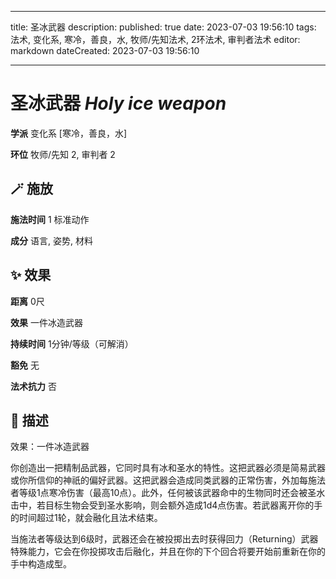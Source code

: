 
---
title: 圣冰武器
description: 
published: true
date: 2023-07-03 19:56:10
tags: 法术, 变化系, 寒冷，善良，水, 牧师/先知法术, 2环法术, 审判者法术
editor: markdown
dateCreated: 2023-07-03 19:56:10

---

# **圣冰武器** *Holy ice weapon*

**学派** 变化系 \[寒冷，善良，水\] 

**环位** 牧师/先知 2, 审判者 2

## 🪄 施放

**施法时间** 1 标准动作

**成分** 语言, 姿势, 材料

## ✨ 效果  

**距离** 0尺 

**效果** 一件冰造武器 

**持续时间** 1分钟/等级（可解消） 

**豁免** 无

**法术抗力** 否

## 📖 描述

效果：一件冰造武器

你创造出一把精制品武器，它同时具有冰和圣水的特性。这把武器必须是简易武器或你所信仰的神祇的偏好武器。这把武器会造成同类武器的正常伤害，外加每施法者等级1点寒冷伤害（最高10点）。此外，任何被该武器命中的生物同时还会被圣水击中，若目标生物会受到圣水影响，则会额外造成1d4点伤害。若武器离开你的手的时间超过1轮，就会融化且法术结束。

当施法者等级达到6级时，武器还会在被投掷出去时获得回力（Returning）武器特殊能力，它会在你投掷攻击后融化，并且在你的下个回合将要开始前重新在你的手中构造成型。
    
